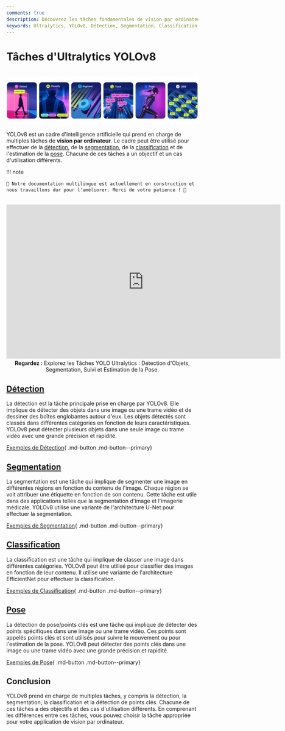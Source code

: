 ```yaml
---
comments: true
description: Découvrez les tâches fondamentales de vision par ordinateur que YOLOv8 peut effectuer, y compris la détection, la segmentation, la classification et l'estimation de la pose. Comprenez leur utilité dans vos projets d'IA.
keywords: Ultralytics, YOLOv8, Détection, Segmentation, Classification, Estimation de la Pose, Cadre IA, Tâches de Vision par Ordinateur
---
```


# Tâches d'Ultralytics YOLOv8

<br>
<img width="1024" src="https://raw.githubusercontent.com/ultralytics/assets/main/im/banner-tasks.png" alt="Tâches prises en charge par Ultralytics YOLO">

YOLOv8 est un cadre d'intelligence artificielle qui prend en charge de multiples tâches de **vision par ordinateur**. Le cadre peut être utilisé pour effectuer de la [détection](detect.md), de la [segmentation](segment.md), de la [classification](classify.md) et de l'estimation de la [pose](pose.md). Chacune de ces tâches a un objectif et un cas d'utilisation différents.

!!! note

    🚧 Notre documentation multilingue est actuellement en construction et nous travaillons dur pour l'améliorer. Merci de votre patience ! 🙏

<p align="center">
  <br>
  <iframe width="720" height="405" src="https://www.youtube.com/embed/NAs-cfq9BDw"
    title="Lecteur vidéo YouTube" frameborder="0"
    allow="accelerometer; autoplay; clipboard-write; encrypted-media; gyroscope; picture-in-picture; web-share"
    allowfullscreen>
  </iframe>
  <br>
  <strong>Regardez :</strong> Explorez les Tâches YOLO Ultralytics : Détection d'Objets, Segmentation, Suivi et Estimation de la Pose.
</p>

## [Détection](detect.md)

La détection est la tâche principale prise en charge par YOLOv8. Elle implique de détecter des objets dans une image ou une trame vidéo et de dessiner des boîtes englobantes autour d'eux. Les objets détectés sont classés dans différentes catégories en fonction de leurs caractéristiques. YOLOv8 peut détecter plusieurs objets dans une seule image ou trame vidéo avec une grande précision et rapidité.

[Exemples de Détection](detect.md){ .md-button .md-button--primary}

## [Segmentation](segment.md)

La segmentation est une tâche qui implique de segmenter une image en différentes régions en fonction du contenu de l'image. Chaque région se voit attribuer une étiquette en fonction de son contenu. Cette tâche est utile dans des applications telles que la segmentation d'image et l'imagerie médicale. YOLOv8 utilise une variante de l'architecture U-Net pour effectuer la segmentation.

[Exemples de Segmentation](segment.md){ .md-button .md-button--primary}

## [Classification](classify.md)

La classification est une tâche qui implique de classer une image dans différentes catégories. YOLOv8 peut être utilisé pour classifier des images en fonction de leur contenu. Il utilise une variante de l'architecture EfficientNet pour effectuer la classification.

[Exemples de Classification](classify.md){ .md-button .md-button--primary}

## [Pose](pose.md)

La détection de pose/points clés est une tâche qui implique de détecter des points spécifiques dans une image ou une trame vidéo. Ces points sont appelés points clés et sont utilisés pour suivre le mouvement ou pour l'estimation de la pose. YOLOv8 peut détecter des points clés dans une image ou une trame vidéo avec une grande précision et rapidité.

[Exemples de Pose](pose.md){ .md-button .md-button--primary}

## Conclusion

YOLOv8 prend en charge de multiples tâches, y compris la détection, la segmentation, la classification et la détection de points clés. Chacune de ces tâches a des objectifs et des cas d'utilisation différents. En comprenant les différences entre ces tâches, vous pouvez choisir la tâche appropriée pour votre application de vision par ordinateur.
